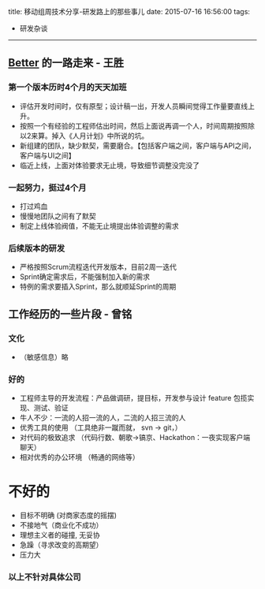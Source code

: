 title: 移动组周技术分享-研发路上的那些事儿
date: 2015-07-16 16:56:00
tags:
  - 研发杂谈
---

## [Better](http://www.iambetter.cn/) 的一路走来 - 王胜

### 第一个版本历时4个月的天天加班

- 评估开发时间时，仅有原型；设计稿一出，开发人员瞬间觉得工作量要直线上升。
- 按照一个有经验的工程师估出时间，然后上面说再调一个人，时间周期按照除以2来算。掉入《人月计划》中所说的坑。
- 新组建的团队，缺少默契，需要磨合。【包括客户端之间，客户端与API之间，客户端与UI之间】
- 临近上线，上面对体验要求无止境，导致细节调整没完没了

### 一起努力，挺过4个月

- 打过鸡血
- 慢慢地团队之间有了默契
- 制定上线体验阀值，不能无止境提出体验调整的需求

### 后续版本的研发

- 严格按照Scrum流程迭代开发版本，目前2周一迭代
- Sprint确定需求后，不能强制加入新的需求
- 特例的需求要插入Sprint，那么就顺延Sprint的周期

## 工作经历的一些片段 - 曾铭

### 文化

- （敏感信息）略

### 好的

- 工程师主导的开发流程：产品做调研，提目标，开发参与设计 feature 包揽实现、测试、验证
- 牛人不少：一流的人招一流的人，二流的人招三流的人
- 优秀工具的使用 （工具绝非一蹴而就， svn -> git，）
- 对代码的极致追求 （代码行数、朝歌->镐京、Hackathon：一夜实现客户端聊天）
- 相对优秀的办公环境 （畅通的网络等）

# 不好的

- 目标不明确 (对商家态度的摇摆)
- 不接地气（商业化不成功）
- 理想主义者的碰撞, 无妥协
- 急躁（寻求改变的高期望）
- 压力大

### 以上不针对具体公司
